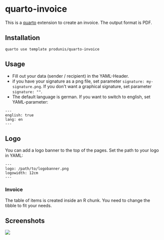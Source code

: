 # quarto-invoice

This is a [quarto](https://quarto.org) extension to create an invoice. The output format is PDF.

## Installation

`quarto use template produnis/quarto-invoice`


## Usage

- Fill out your data (sender / recipient) in the YAML-Header.
- if you have your signature as a png file, set parameter `signature: my-signature.png`. If you don't want a graphical signature, set parameter  `signature: ""`.
- The default language is german. If you want to switch to english, set YAML-parameter:

```
---
english: true
lang: en      
---
```

## Logo

You can add a logo banner to the top of the pages. Set the path to your logo in YAML:

```
---
logo: /path/to/logobanner.png
logowidth: 12cm
---
```

### Invoice
The table of items is created inside an R chunk. You need to change the tibble to fit your needs.

## Screenshots

![](https://i.imgur.com/Rf8jtF1.jpg)
